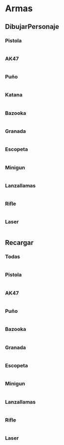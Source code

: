 # Armas

## DibujarPersonaje

### Pistola
```

```
### AK47
```

```
### Puño
```

```
### Katana
```

```
### Bazooka
```

```
### Granada
```

```
### Escopeta
```

```
### Minigun
```

```
### Lanzallamas
```

```
### Rifle
```

```
### Laser
```

```

## Recargar

### Todas
```

```
### Pistola
```

```
### AK47
```

```
### Puño
```

```
### Bazooka
```

```
### Granada
```

```
### Escopeta
```

```

### Minigun
```

```
### Lanzallamas
```

```
### Rifle
```

```
### Laser
```

```